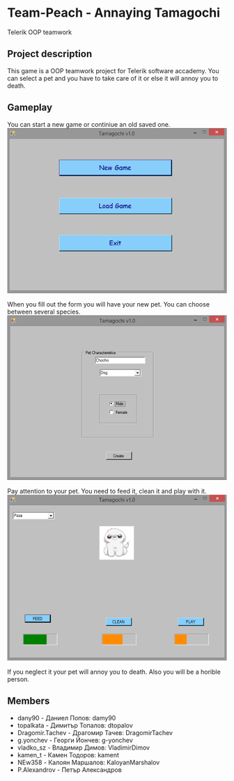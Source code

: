 # Team-Peach - Annaying Tamagochi
Telerik OOP teamwork
## Project description
This game is a OOP teamwork project for Telerik software accademy.
You can select a pet and you have to take care of it or else it will annoy you to death.
## Gameplay
You can start a new game or continiue an old saved one.
![start screen](https://raw.githubusercontent.com/damy90/Team-Peach/master/Documentation/Pictures/start%20window.png)

When you fill out the form you will have your new pet. You can choose between several species.
![create pet](https://raw.githubusercontent.com/damy90/Team-Peach/master/Documentation/Pictures/Choose%20animal.png)

Pay attention to your pet. You need to feed it, clean it and play with it.
![pet](https://raw.githubusercontent.com/damy90/Team-Peach/master/Documentation/Pictures/dog%20default%20state.png)

If you neglect it your pet will annoy you to death. Also you will be a horible person.
## Members
* dany90 - Даниел Попов: damy90                 
* topalkata - Димитър Топалов: dtopalov
* Dragomir.Tachev - Драгомир Тачев: DragomirTachev
* g.yonchev - Георги Йончев:  g-yonchev
* vladko_sz - Владимир Димов: VladimirDimov
* kamen_t - Камен Тодоров: kament
* NEw358 - Калоян Маршалов: KaloyanMarshalov
* P.Alexandrov - Петър Александров